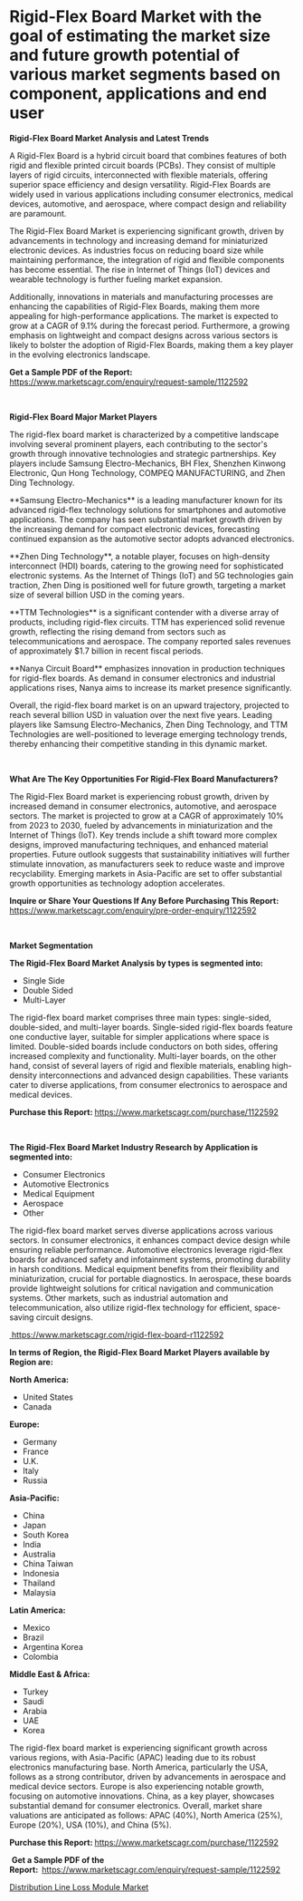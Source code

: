 <p><h1>Rigid-Flex Board Market with the goal of estimating the market size and future growth potential of various market segments based on component, applications and end user</h1></p><p><strong>Rigid-Flex Board Market Analysis and Latest Trends</strong></p>
<p><p>A Rigid-Flex Board is a hybrid circuit board that combines features of both rigid and flexible printed circuit boards (PCBs). They consist of multiple layers of rigid circuits, interconnected with flexible materials, offering superior space efficiency and design versatility. Rigid-Flex Boards are widely used in various applications including consumer electronics, medical devices, automotive, and aerospace, where compact design and reliability are paramount.</p><p>The Rigid-Flex Board Market is experiencing significant growth, driven by advancements in technology and increasing demand for miniaturized electronic devices. As industries focus on reducing board size while maintaining performance, the integration of rigid and flexible components has become essential. The rise in Internet of Things (IoT) devices and wearable technology is further fueling market expansion. </p><p>Additionally, innovations in materials and manufacturing processes are enhancing the capabilities of Rigid-Flex Boards, making them more appealing for high-performance applications. The market is expected to grow at a CAGR of 9.1% during the forecast period. Furthermore, a growing emphasis on lightweight and compact designs across various sectors is likely to bolster the adoption of Rigid-Flex Boards, making them a key player in the evolving electronics landscape.</p></p>
<p><strong>Get a Sample PDF of the Report:&nbsp;</strong> <a href="https://www.marketscagr.com/enquiry/request-sample/1122592?utm_campaign=2314&utm_medium=2&utm_source=Github&utm_content=ia&utm_term=13022025&utm_id=rigid-flex-board">https://www.marketscagr.com/enquiry/request-sample/1122592</a></p>
<p>&nbsp;</p>
<p><strong>Rigid-Flex Board Major Market Players</strong></p>
<p><p>The rigid-flex board market is characterized by a competitive landscape involving several prominent players, each contributing to the sector's growth through innovative technologies and strategic partnerships. Key players include Samsung Electro-Mechanics, BH Flex, Shenzhen Kinwong Electronic, Qun Hong Technology, COMPEQ MANUFACTURING, and Zhen Ding Technology.</p><p>**Samsung Electro-Mechanics** is a leading manufacturer known for its advanced rigid-flex technology solutions for smartphones and automotive applications. The company has seen substantial market growth driven by the increasing demand for compact electronic devices, forecasting continued expansion as the automotive sector adopts advanced electronics.</p><p>**Zhen Ding Technology**, a notable player, focuses on high-density interconnect (HDI) boards, catering to the growing need for sophisticated electronic systems. As the Internet of Things (IoT) and 5G technologies gain traction, Zhen Ding is positioned well for future growth, targeting a market size of several billion USD in the coming years.</p><p>**TTM Technologies** is a significant contender with a diverse array of products, including rigid-flex circuits. TTM has experienced solid revenue growth, reflecting the rising demand from sectors such as telecommunications and aerospace. The company reported sales revenues of approximately $1.7 billion in recent fiscal periods.</p><p>**Nanya Circuit Board** emphasizes innovation in production techniques for rigid-flex boards. As demand in consumer electronics and industrial applications rises, Nanya aims to increase its market presence significantly.</p><p>Overall, the rigid-flex board market is on an upward trajectory, projected to reach several billion USD in valuation over the next five years. Leading players like Samsung Electro-Mechanics, Zhen Ding Technology, and TTM Technologies are well-positioned to leverage emerging technology trends, thereby enhancing their competitive standing in this dynamic market.</p></p>
<p>&nbsp;</p>
<p><strong>What Are The Key Opportunities For Rigid-Flex Board Manufacturers?</strong></p>
<p><p>The Rigid-Flex Board market is experiencing robust growth, driven by increased demand in consumer electronics, automotive, and aerospace sectors. The market is projected to grow at a CAGR of approximately 10% from 2023 to 2030, fueled by advancements in miniaturization and the Internet of Things (IoT). Key trends include a shift toward more complex designs, improved manufacturing techniques, and enhanced material properties. Future outlook suggests that sustainability initiatives will further stimulate innovation, as manufacturers seek to reduce waste and improve recyclability. Emerging markets in Asia-Pacific are set to offer substantial growth opportunities as technology adoption accelerates.</p></p>
<p><strong>Inquire or Share Your Questions If Any Before Purchasing This Report:</strong> <a href="https://www.marketscagr.com/enquiry/pre-order-enquiry/1122592?utm_campaign=2314&utm_medium=2&utm_source=Github&utm_content=ia&utm_term=13022025&utm_id=rigid-flex-board">https://www.marketscagr.com/enquiry/pre-order-enquiry/1122592</a></p>
<p>&nbsp;</p>
<p><strong>Market Segmentation</strong></p>
<p><strong>The Rigid-Flex Board Market Analysis by types is segmented into:</strong></p>
<p><ul><li>Single Side</li><li>Double Sided</li><li>Multi-Layer</li></ul></p>
<p><p>The rigid-flex board market comprises three main types: single-sided, double-sided, and multi-layer boards. Single-sided rigid-flex boards feature one conductive layer, suitable for simpler applications where space is limited. Double-sided boards include conductors on both sides, offering increased complexity and functionality. Multi-layer boards, on the other hand, consist of several layers of rigid and flexible materials, enabling high-density interconnections and advanced design capabilities. These variants cater to diverse applications, from consumer electronics to aerospace and medical devices.</p></p>
<p><strong>Purchase this Report:&nbsp;</strong><a href="https://www.marketscagr.com/purchase/1122592?utm_campaign=2314&utm_medium=2&utm_source=Github&utm_content=ia&utm_term=13022025&utm_id=rigid-flex-board">https://www.marketscagr.com/purchase/1122592</a></p>
<p>&nbsp;</p>
<p><strong>The Rigid-Flex Board Market Industry Research by Application is segmented into:</strong></p>
<p><ul><li>Consumer Electronics</li><li>Automotive Electronics</li><li>Medical Equipment</li><li>Aerospace</li><li>Other</li></ul></p>
<p><p>The rigid-flex board market serves diverse applications across various sectors. In consumer electronics, it enhances compact device design while ensuring reliable performance. Automotive electronics leverage rigid-flex boards for advanced safety and infotainment systems, promoting durability in harsh conditions. Medical equipment benefits from their flexibility and miniaturization, crucial for portable diagnostics. In aerospace, these boards provide lightweight solutions for critical navigation and communication systems. Other markets, such as industrial automation and telecommunication, also utilize rigid-flex technology for efficient, space-saving circuit designs.</p></p>
<p><a href="https://www.marketscagr.com/rigid-flex-board-r1122592?utm_campaign=2314&utm_medium=2&utm_source=Github&utm_content=ia&utm_term=13022025&utm_id=rigid-flex-board">&nbsp;https://www.marketscagr.com/rigid-flex-board-r1122592</a></p>
<p><strong>In terms of Region, the Rigid-Flex Board Market Players available by Region are:</strong></p>
<p>
    <p> <strong> North America: </strong>
        <ul>
            <li>United States</li>
            <li>Canada</li>
        </ul>
        </p> 
    <p> <strong> Europe: </strong>
        <ul>
            <li>Germany</li>
            <li>France</li>
            <li>U.K.</li>
            <li>Italy</li>
            <li>Russia</li>
        </ul>
        </p> 
    <p> <strong> Asia-Pacific: </strong>
        <ul>
            <li>China</li>
            <li>Japan</li>
            <li>South Korea</li>
            <li>India</li>
            <li>Australia</li>
            <li>China Taiwan</li>
            <li>Indonesia</li>
            <li>Thailand</li>
            <li>Malaysia</li>
        </ul>
        </p> 
    <p> <strong> Latin America: </strong>
        <ul>
            <li>Mexico</li>
            <li>Brazil</li>
            <li>Argentina Korea</li>
            <li>Colombia</li>
        </ul>
        </p> 
    <p> <strong> Middle East & Africa: </strong>
        <ul>
            <li>Turkey</li>
            <li>Saudi</li>
            <li>Arabia</li>
            <li>UAE</li>
            <li>Korea</li>
        </ul>
    </p>
    </p>
<p><p>The rigid-flex board market is experiencing significant growth across various regions, with Asia-Pacific (APAC) leading due to its robust electronics manufacturing base. North America, particularly the USA, follows as a strong contributor, driven by advancements in aerospace and medical device sectors. Europe is also experiencing notable growth, focusing on automotive innovations. China, as a key player, showcases substantial demand for consumer electronics. Overall, market share valuations are anticipated as follows: APAC (40%), North America (25%), Europe (20%), USA (10%), and China (5%).</p></p>
<p><strong>Purchase this Report: </strong><a href="https://www.marketscagr.com/purchase/1122592?utm_campaign=2314&utm_medium=2&utm_source=Github&utm_content=ia&utm_term=13022025&utm_id=rigid-flex-board">https://www.marketscagr.com/purchase/1122592</a></p>
<p>&nbsp;<strong>Get a Sample PDF of the Report:&nbsp;&nbsp;</strong><a href="https://www.marketscagr.com/enquiry/request-sample/1122592?utm_campaign=2314&utm_medium=2&utm_source=Github&utm_content=ia&utm_term=13022025&utm_id=rigid-flex-board">https://www.marketscagr.com/enquiry/request-sample/1122592</a></p>
<p><strong></strong></p>
<p><p><a href="https://github.com/lehumiston1971679/Market-Research-Report-List-1/blob/main/distribution-line-loss-module-market.md?utm_campaign=2314&utm_medium=2&utm_source=Github&utm_content=ia&utm_term=13022025&utm_id=rigid-flex-board">Distribution Line Loss Module Market</a></p></p>